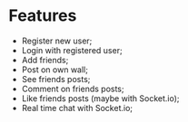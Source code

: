 # Features

- Register new user;
- Login with registered user;
- Add friends;
- Post on own wall;
- See friends posts;
- Comment on friends posts;
- Like friends posts (maybe with Socket.io);
- Real time chat with Socket.io;

